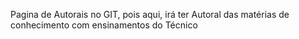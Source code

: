 Pagina de Autorais no GIT,
pois aqui, irá ter Autoral das matérias de conhecimento
com ensinamentos do Técnico